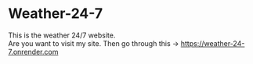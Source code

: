 # Weather-24-7
This is the weather 24/7 website.                                                      
Are you want to visit my site. Then go through this -> https://weather-24-7.onrender.com
